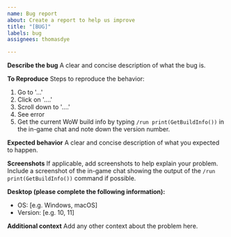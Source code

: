 ```yaml
---
name: Bug report
about: Create a report to help us improve
title: "[BUG]"
labels: bug
assignees: thomasdye

---
```


**Describe the bug**
A clear and concise description of what the bug is.

**To Reproduce**
Steps to reproduce the behavior:
1. Go to '...'
2. Click on '....'
3. Scroll down to '....'
4. See error
5. Get the current WoW build info by typing `/run print(GetBuildInfo())` in the in-game chat and note down the version number.

**Expected behavior**
A clear and concise description of what you expected to happen.

**Screenshots**
If applicable, add screenshots to help explain your problem. Include a screenshot of the in-game chat showing the output of the `/run print(GetBuildInfo())` command if possible.

**Desktop (please complete the following information):**
 - OS: [e.g. Windows, macOS]
 - Version: [e.g. 10, 11]

**Additional context**
Add any other context about the problem here.
